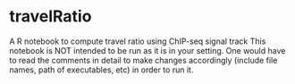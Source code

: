 # travelRatio
A R notebook to compute travel ratio using ChIP-seq signal track
This notebook is NOT intended to be run as it is in your setting. One would have to read the comments in detail to make changes accordingly (include file names, path of executables, etc) in order to run it.

